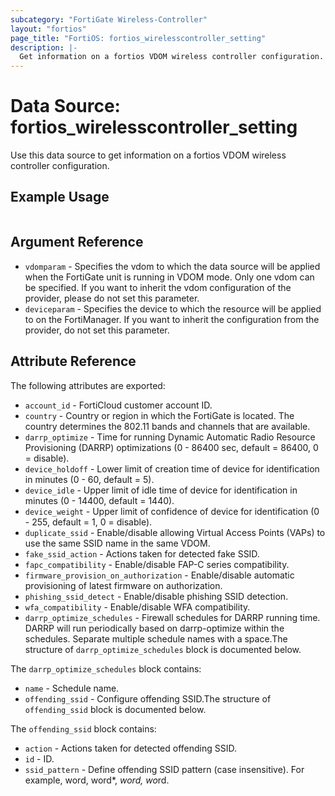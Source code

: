 ```yaml
---
subcategory: "FortiGate Wireless-Controller"
layout: "fortios"
page_title: "FortiOS: fortios_wirelesscontroller_setting"
description: |-
  Get information on a fortios VDOM wireless controller configuration.
---
```


# Data Source: fortios_wirelesscontroller_setting
Use this data source to get information on a fortios VDOM wireless controller configuration.


## Example Usage

```hcl

```

## Argument Reference

* `vdomparam` - Specifies the vdom to which the data source will be applied when the FortiGate unit is running in VDOM mode. Only one vdom can be specified. If you want to inherit the vdom configuration of the provider, please do not set this parameter.
* `deviceparam` - Specifies the device to which the resource will be applied to on the FortiManager. If you want to inherit the configuration from the provider, do not set this parameter.

## Attribute Reference

The following attributes are exported:

* `account_id` - FortiCloud customer account ID.
* `country` - Country or region in which the FortiGate is located. The country determines the 802.11 bands and channels that are available.
* `darrp_optimize` - Time for running Dynamic Automatic Radio Resource Provisioning (DARRP) optimizations (0 - 86400 sec, default = 86400, 0 = disable).
* `device_holdoff` - Lower limit of creation time of device for identification in minutes (0 - 60, default = 5).
* `device_idle` - Upper limit of idle time of device for identification in minutes (0 - 14400, default = 1440).
* `device_weight` - Upper limit of confidence of device for identification (0 - 255, default = 1, 0 = disable).
* `duplicate_ssid` - Enable/disable allowing Virtual Access Points (VAPs) to use the same SSID name in the same VDOM.
* `fake_ssid_action` - Actions taken for detected fake SSID.
* `fapc_compatibility` - Enable/disable FAP-C series compatibility.
* `firmware_provision_on_authorization` - Enable/disable automatic provisioning of latest firmware on authorization.
* `phishing_ssid_detect` - Enable/disable phishing SSID detection.
* `wfa_compatibility` - Enable/disable WFA compatibility.
* `darrp_optimize_schedules` - Firewall schedules for DARRP running time. DARRP will run periodically based on darrp-optimize within the schedules. Separate multiple schedule names with a space.The structure of `darrp_optimize_schedules` block is documented below.

The `darrp_optimize_schedules` block contains:

* `name` - Schedule name.
* `offending_ssid` - Configure offending SSID.The structure of `offending_ssid` block is documented below.

The `offending_ssid` block contains:

* `action` - Actions taken for detected offending SSID.
* `id` - ID.
* `ssid_pattern` - Define offending SSID pattern (case insensitive). For example, word, word*, *word, wo*rd.
